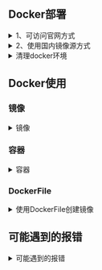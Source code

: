 ## Docker部署

<details>
<summary>1、可访问官网方式</summary>

> 

1、下载yum源

```
wget https://download.docker.com/linux/centos/docker-ce.repo
```

2、移动位置并重命名

```
mv docker-ce.repo /etc/yum.repos.d
```

3、安装docker

```
yum install -y docker-ce
```

4、启动docker

```
systemctl enable docker && systemctl start docker
```

</details>

<details>
<summary>2、使用国内镜像源方式</summary>

> 

[配置阿里镜像源](https://developer.aliyun.com/mirror/docker-ce)。或可直接参考如下步骤

1、安装必要的系统工具

```
sudo yum install -y yum-utils device-mapper-persistent-data lvm2
```

2、添加软件源信息

```
sudo yum-config-manager --add-repo https://mirrors.aliyun.com/docker-ce/linux/centos/docker-ce.repo
```

```
sudo sed -i 's+download.docker.com+mirrors.aliyun.com/docker-ce+' /etc/yum.repos.d/docker-ce.repo
```

3、更新并安装docker-ce

```
sudo yum makecache fast && yum -y install docker-ce
```

4、开启docker服务

```
sudo service docker start
```

5、启动docker

```
systemctl enable docker && systemctl start docker
```

</details>

<details>
<summary>清理docker环境</summary>

> 

```
yum remove docker \
docker-client \
docker-client-latest \
docker-common \
docker-latest \
docker-latest-logrotate \
docker-logrotate \
docker-selinux \
docker-engine-selinux \
docker-engine
```

</details>

## Docker使用

### 镜像

<details>
<summary>镜像</summary>

> 

### 查看镜像

查看docker版本

```
docker -v
```

查看docker运行状态

```
docker info
```

查看镜像列表

```
docker images
```

查看镜像详细信息

```
docker inspect 镜像名称
```

查看镜像制作过程

```
docker history 镜像名或id
```

### 拉取镜像

拉取镜像

```
docker pull 镜像名:标签
```

### 删除镜像

删除镜像

```
docker rmi 镜像名或id
```

删除所有镜像

```
docker rmi $(docker images -q)
```

</details>

### 容器

<details>
<summary>容器</summary>

> 

### 启动容器

启动容器

```
docker run -it 镜像名或id /bin/bash
docker start 镜像名或id
```

| 命令 | 区别 |
| --- | --- |
| docker run | 首先在指定的镜像上创建一个可写的容器层，然后使用指定的命令启动它。这意味着 `docker run` 相当于执行了 `docker create` 和 `docker start` 两个步骤 |
| docker start | 用于启动已经存在的容器。它不会创建新的容器，而是重新启动已停止的容器 |

创建新容器但不启动

```
docker create -it 镜像名 /bin/bash
```

创建新容器并随容器而启动

```
docker run -it --restart=always 镜像名或id /bin/bash
```

进入后台运行的容器

```
docker exec -it 容器名或id /bin/bash
```

### 查看容器

修改容器名称

```
docker rename 旧名称 新名称
```

动态显示容器资源使用情况

```
docker stats
```

显示运行的容器里进程信息

```
docker top 容器名或id
```

捕获容器停止时的退出码

```
docker wait 容器名或id
```

查看所有容器

```
docker ps -a
```

查看运行中容器

```
docker ps
```

查看所有容器

```
docker container ls -a
```

查看所有容器id

```
docker container ls -q
```

### 拷贝容器

容器文件拷贝

```
docker cp 源文件路径 容器名或id:绝对路径
```

### 删除容器

暂停容器内所有进程

```
docker pause 容器名
```

删除容器

```
docker rm 容器名或id
容器必须是停止状态
```

删除所有容器

```
docker stop $(docker container ls -q)  && docker rm $(docker container ls -qa)
```

一次性容器（容器结束自动删除）

```
docker run -it --rm 容器名或id /bin/bash
```

### 打包容器

把运行中的容器打成tar包镜像文件

```
docker export -o xxx.tar 要打包的容器名或id
或
docker export 容器名称 > 镜像.tar
```

导入镜像文件

```
docker import 要导入的压缩包  自定义镜像名:版本号
```

创建本地镜像

```
docker commit [option] 容器id 镜像名或id
-m 添加注释
-a 作者
-p，–pause=true 提交时暂停容器运⾏
```

打包镜像

```
docker save -o xxx.tar 镜像名或id
```

解压镜像

```
docker load < xxxtar
```

| 命令 | 区别 | 适用场景 |
| --- | --- | --- |
| docker export | 将一个 Docker 容器的文件系统打包成一个 tar 文件。这个 tar 文件不包含镜像的历史记录和元数据，只包含容器当前的状态。 | 需要快速创建容器的备份或快照，且不需要保留镜像的历史和元数据的情况。 |
| docker save | 将一个或多个 Docker 镜像打包成一个 tar 文件。这个 tar 文件包含了镜像的所有层、元数据和历史信息。 | 需要保存完整的镜像历史和元数据的情况，例如离线部署或备份镜像。 |

</details>

### DockerFile

<details>
<summary>使用DockerFile创建镜像</summary>

> 

<details>
<summary>DockerFile的主要指令：</summary>

> 

1. **`FROM`**：指定基础镜像。每个 Dockerfile 都以 `FROM` 开头，定义了镜像的起始点。例如：
   
   ```
   FROM ubuntu:20.04
   ```
2. **`RUN`**：在镜像中执行命令。通常用于安装软件包或进行系统配置。例如：
   
   ```
   RUN apt-get update && apt-get install -y nginx
   ```
3. **`COPY`**：将本地文件或目录复制到镜像中。例如：
   
   ```
   COPY ./localfile /path/in/container/
   ```
4. **`ADD`**：类似于 `COPY`，但支持从 URL 下载文件和解压归档文件。例如：
   
   ```
   ADD https://example.com/file.tar.gz /path/in/container/
   ```
5. **`CMD`**：指定容器启动时的默认命令。如果 Dockerfile 中定义了多个 `CMD`，只有最后一个 `CMD` 会生效。例如：
   
   ```
   CMD ["nginx", "-g", "daemon off;"]
   ```
6. **`ENTRYPOINT`**：定义容器启动时的入口点，可以与 `CMD` 结合使用来设置默认参数。例如：
   
   ```
   ENTRYPOINT ["python"]
   CMD ["app.py"]
   ```
7. **`EXPOSE`**：声明容器运行时会监听的端口，但不会自动打开端口。例如：
   
   ```
   EXPOSE 80
   ```
8. **`VOLUME`**：创建挂载点，并可以在运行时挂载主机目录。例如：
   
   ```
   VOLUME ["/data"]
   ```
9. **`WORKDIR`**：设置工作目录。之后的 `RUN`、`CMD`、`ENTRYPOINT` 指令都会在这个目录下执行。例如：
   
   ```
   WORKDIR /app
   ```
10. **`ENV`**：设置环境变量。例如：
    
    ```
    ENV APP_ENV=production
    ```

</details>



> 

根据指定的DockerFile构建docker镜像

```
docker build [OPTIONS] < 路径 | URL | -> 1
```

```powershell
【常用option说明】
--build-arg，设置构建时的变量
--no-cache，默认false。设置该选项，将不使⽤Build Cache构建镜像
--pull，默认false。设置该选项，总是尝试pull镜像的最新版本
--compress，默认false。设置该选项，将使⽤gzip压缩构建的上下⽂
--disable-content-trust，默认true。设置该选项，将对镜像进⾏验证
--file, -f，Dockerfile的完整路径，默认值为‘PATH/Dockerfile’
--isolation，默认--isolation="default"，即Linux命名空间；其他还有process或hyperv
--label，为⽣成的镜像设置metadata
--squash，默认false。设置该选项，将新构建出的多个层压缩为⼀个新层，但是将⽆法在多个镜
像之间共享新层；设置该选项，实际上是创建了新image，同时保留原有image。

--tag, -t，镜像的名字及tag，通常name:tag或者name格式；可以在⼀次构建中为⼀个镜像设置多个tag

--network，默认default。设置该选项，Set the networking mode for the RUN instr
uctions during build
--quiet, -q ，默认false。设置该选项，Suppress the build output and print image ID on success
--force-rm，默认false。设置该选项，总是删除掉中间环节的容器
--rm，默认--rm=true，即整个构建过程成功后删除中间环节的容器
```

**示例**

```powershell
[root@docker-server tomcat]# vim Dockerfile
# This my first jenkins Dockerfile
# Version 1.0
FROM centos:7
MAINTAINER laochen@123.com
ENV JAVA_HOME /usr/local/jdk-11.0.16
ENV TOMCAT_HOME /usr/local/apache-tomcat-9.0.79
ENV PATH=$JAVA_HOME/bin:$PATH
ADD apache-tomcat-9.0.79.tar.gz /usr/local/
ADD jdk-11.0.16_linux-x64_bin.tar.gz /usr/local/
RUN rm -rf /usr/local/apache-tomcat-9.0.79/webapps/*
ADD jenkins.war /usr/local/apache-tomcat-9.0.79/webapps
RUN rm -rf apache-tomcat-9.0.79.tar.gz jdk-11.0.16_linux-x64_bin.tar.gz
EXPOSE 8080
ENTRYPOINT ["/usr/local/apache-tomcat-9.0.79/bin/catalina.sh","run"] #运
⾏命令
```

</details>

## 可能遇到的报错

<details>
<summary>可能遇到的报错</summary>

> 

- 1、docker info的时候报错：bridge-nf-call-iptables is disabled
  解决：

```
追加如下配置,然后重启系统
# vim /etc/sysctl.conf 
net.bridge.bridge-nf-call-ip6tables = 1
net.bridge.bridge-nf-call-iptables = 1
net.bridge.bridge-nf-call-arptables = 1
```

- 2、虚拟机ping百度也能ping通，但是需要等好⼏秒才出结果，关键是下载镜像⼀直报错
  docker pull daocloud.io/library/nginx
  Using default tag: latest
  Error response from daemon: Get https://daocloud.io/v2/: dial tcp: looku
  p daocloud.io on 192.168.1.2:53: read udp 192.168.1.189:41335->192.168.
  1.2:53: i/o timeout
  解决：
  ```
  更改DNS
  vim /etc/resolv.conf
  nameserver 8.8.8.8
  ```

</details>

